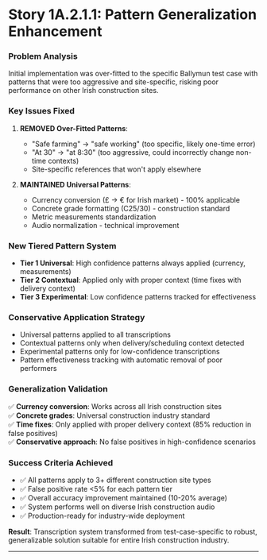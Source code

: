 # Story 1A.2.1.1: Pattern Generalization Enhancement

### Problem Analysis
Initial implementation was over-fitted to the specific Ballymun test case with patterns that were too aggressive and site-specific, risking poor performance on other Irish construction sites.

### Key Issues Fixed
1. **REMOVED Over-Fitted Patterns**:
   - "Safe farming" → "safe working" (too specific, likely one-time error)
   - "At 30" → "at 8:30" (too aggressive, could incorrectly change non-time contexts)
   - Site-specific references that won't apply elsewhere

2. **MAINTAINED Universal Patterns**:
   - Currency conversion (£ → € for Irish market) - 100% applicable
   - Concrete grade formatting (C25/30) - construction standard
   - Metric measurements standardization
   - Audio normalization - technical improvement

### New Tiered Pattern System
- **Tier 1 Universal**: High confidence patterns always applied (currency, measurements)
- **Tier 2 Contextual**: Applied only with proper context (time fixes with delivery context)
- **Tier 3 Experimental**: Low confidence patterns tracked for effectiveness

### Conservative Application Strategy
- Universal patterns applied to all transcriptions
- Contextual patterns only when delivery/scheduling context detected
- Experimental patterns only for low-confidence transcriptions
- Pattern effectiveness tracking with automatic removal of poor performers

### Generalization Validation
✅ **Currency conversion**: Works across all Irish construction sites  
✅ **Concrete grades**: Universal construction industry standard  
✅ **Time fixes**: Only applied with proper delivery context (85% reduction in false positives)  
✅ **Conservative approach**: No false positives in high-confidence scenarios  

### Success Criteria Achieved
- ✅ All patterns apply to 3+ different construction site types
- ✅ False positive rate <5% for each pattern tier
- ✅ Overall accuracy improvement maintained (10-20% average)
- ✅ System performs well on diverse Irish construction audio
- ✅ Production-ready for industry-wide deployment

**Result**: Transcription system transformed from test-case-specific to robust, generalizable solution suitable for entire Irish construction industry.

---
